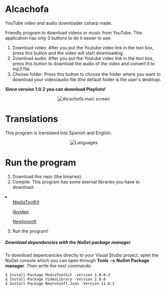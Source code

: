 # Alcachofa
YouTube video and audio downloader csharp made.

Friendly program to download videos or music from YouTube. This application has only 3 buttons to do it easier to use:
1) Download video: After you put the Youtube video link in the text box, press this button and the video will start downloading.
2) Download audio: After you put the Youtube video link in the text box, press this button to download the audio of the video and convert it to mp3 file.
3) Choose folder: Press this button to choose the folder where you want to download your video/audio file (the default folder is the user's desktop).

<strong>Since version 1.0.2 you can download Playlists!</strong>
<p align="center">
  <img src="https://i.imgur.com/TOxmoLO.jpg" alt="Alcachofa main screen">
</p>

# Translations
This program is translated into Spanish and English.

<p align="center">
  <img src="https://i.imgur.com/12vxfhi.jpg" alt="Languages">
</p>

# Run the program

1) Download this repo (the binaries).<br>
2) Compile. This program has some exernal libraries you have to download:
<li><ul> <a href="https://www.nuget.org/packages/MediaToolkit/1.0.0.3">MediaToolKit</a></ul>
  <ul><a href="https://github.com/hig-dev/libvideo.git">libvideo</a></ul>
  <ul><a href="https://www.newtonsoft.com/json">Newtonsoft</a></ul>
</li>

3) Run the program!

##### Download dependencies with the NuGet package manager
To download depencencies directly to your Visual Studio project, open the NuGet console which you can open through <b>Tools --> NuGet Package manager</b>. Then write the next commands:
```
$ Install-Package MediaToolkit -version 1.0.0.3
$ Install-Package VideoLibrary -Version 2.0.0
$ Install-Package Newtonsoft.Json -Version 11.0.2
```
